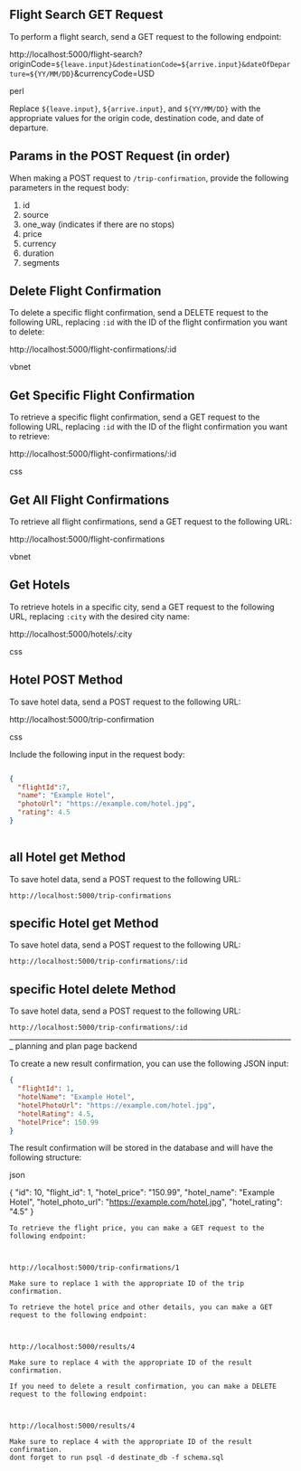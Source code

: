 
## Flight Search GET Request

To perform a flight search, send a GET request to the following endpoint:

http://localhost:5000/flight-search?originCode=`${leave.input}&destinationCode=${arrive.input}&dateOfDeparture=${YY/MM/DD}`&currencyCode=USD

perl


Replace `${leave.input}`, `${arrive.input}`, and `${YY/MM/DD}` with the appropriate values for the origin code, destination code, and date of departure.

## Params in the POST Request (in order)

When making a POST request to `/trip-confirmation`, provide the following parameters in the request body:

1. id
2. source
3. one_way (indicates if there are no stops)
4. price
5. currency
6. duration
7. segments

## Delete Flight Confirmation

To delete a specific flight confirmation, send a DELETE request to the following URL, replacing `:id` with the ID of the flight confirmation you want to delete:

http://localhost:5000/flight-confirmations/:id

vbnet


## Get Specific Flight Confirmation

To retrieve a specific flight confirmation, send a GET request to the following URL, replacing `:id` with the ID of the flight confirmation you want to retrieve:

http://localhost:5000/flight-confirmations/:id

css


## Get All Flight Confirmations

To retrieve all flight confirmations, send a GET request to the following URL:

http://localhost:5000/flight-confirmations

vbnet


## Get Hotels

To retrieve hotels in a specific city, send a GET request to the following URL, replacing `:city` with the desired city name:

http://localhost:5000/hotels/:city

css


## Hotel POST Method

To save hotel data, send a POST request to the following URL:

http://localhost:5000/trip-confirmation

css


Include the following input in the request body:

```json

{
  "flightId":7,
  "name": "Example Hotel",
  "photoUrl": "https://example.com/hotel.jpg",
  "rating": 4.5
}
  

````
## all Hotel get Method

To save hotel data, send a POST request to the following URL:

`http://localhost:5000/trip-confirmations`

## specific Hotel get Method

To save hotel data, send a POST request to the following URL:

`http://localhost:5000/trip-confirmations/:id`
## specific Hotel delete Method

To save hotel data, send a POST request to the following URL:

`http://localhost:5000/trip-confirmations/:id`
_______________________________________________________________________________ planning and plan page backend


To create a new result confirmation, you can use the following JSON input:

```json
{
  "flightId": 1,
  "hotelName": "Example Hotel",
  "hotelPhotoUrl": "https://example.com/hotel.jpg",
  "hotelRating": 4.5,
  "hotelPrice": 150.99
}
````````
The result confirmation will be stored in the database and will have the following structure:

json

{
  "id": 10,
  "flight_id": 1,
  "hotel_price": "150.99",
  "hotel_name": "Example Hotel",
  "hotel_photo_url": "https://example.com/hotel.jpg",
  "hotel_rating": "4.5"
}
```````
To retrieve the flight price, you can make a GET request to the following endpoint:



http://localhost:5000/trip-confirmations/1

Make sure to replace 1 with the appropriate ID of the trip confirmation.

To retrieve the hotel price and other details, you can make a GET request to the following endpoint:



http://localhost:5000/results/4

Make sure to replace 4 with the appropriate ID of the result confirmation.

If you need to delete a result confirmation, you can make a DELETE request to the following endpoint:



http://localhost:5000/results/4

Make sure to replace 4 with the appropriate ID of the result confirmation.
dont forget to run psql -d destinate_db -f schema.sql